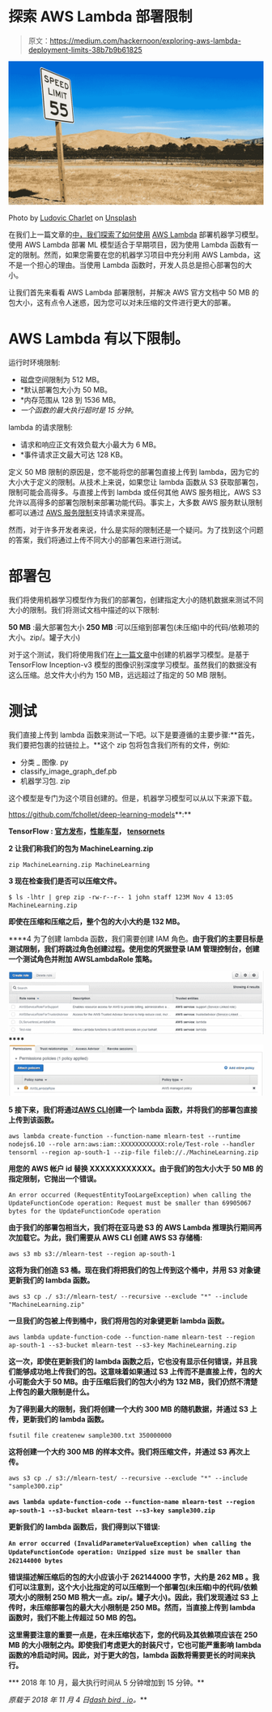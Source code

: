 # 探索 AWS Lambda 部署限制

> 原文：<https://medium.com/hackernoon/exploring-aws-lambda-deployment-limits-38b7b9b61825>

![](img/7d2b654c9ee190a5d4f8addd0af8f71e.png)

Photo by [Ludovic Charlet](https://unsplash.com/photos/CGWK6k2RduY?utm_source=unsplash&utm_medium=referral&utm_content=creditCopyText) on [Unsplash](https://unsplash.com/?utm_source=unsplash&utm_medium=referral&utm_content=creditCopyText)

在我们上一篇文章的[中，我们探索了如何使用](https://dashbird.io/blog/machine-learning-in-aws-lambda/) [AWS Lambda](https://aws.amazon.com/lambda/) 部署机器学习模型。使用 AWS Lambda 部署 ML 模型适合于早期项目，因为使用 Lambda 函数有一定的限制。然而，如果您需要在您的机器学习项目中充分利用 AWS Lambda，这不是一个担心的理由。当使用 Lambda 函数时，开发人员总是担心部署包的大小。

让我们首先来看看 AWS Lambda 部署限制，并解决 AWS 官方文档中 50 MB 的包大小，这有点令人迷惑，因为您可以对未压缩的文件进行更大的部署。

# AWS Lambda 有以下限制。

运行时环境限制:

*   磁盘空间限制为 512 MB。
*   *默认部署包大小为 50 MB。
*   *内存范围从 128 到 1536 MB。
*   *一个函数的最大执行超时是 15 分钟*。

lambda 的请求限制:

*   请求和响应正文有效负载大小最大为 6 MB。
*   *事件请求正文最大可达 128 KB。

定义 50 MB 限制的原因是，您不能将您的部署包直接上传到 lambda，因为它的大小大于定义的限制。从技术上来说，如果您让 lambda 函数从 S3 获取部署包，限制可能会高得多。与直接上传到 lambda 或任何其他 AWS 服务相比，AWS S3 允许以高得多的部署包限制来部署功能代码。事实上，大多数 AWS 服务默认限制都可以通过 [AWS 服务限制](https://docs.aws.amazon.com/general/latest/gr/aws_service_limits.html)支持请求来提高。

然而，对于许多开发者来说，什么是实际的限制还是一个疑问。为了找到这个问题的答案，我们将通过上传不同大小的部署包来进行测试。

# 部署包

我们将使用机器学习模型作为我们的部署包，创建指定大小的随机数据来测试不同大小的限制。我们将测试文档中描述的以下限制:

**50 MB** :最大部署包大小 **250 MB** :可以压缩到部署包(未压缩)中的代码/依赖项的大小。zip/。罐子大小)

对于这个测试，我们将使用我们在[上一篇文章](https://dashbird.io/blog/machine-learning-in-aws-lambda/)中创建的机器学习模型。是基于 TensorFlow Inception-v3 模型的图像识别深度学习模型。虽然我们的数据没有这么压缩。总文件大小约为 150 MB，远远超过了指定的 50 MB 限制。

# 测试

我们直接上传到 lambda 函数来测试一下吧。以下是要遵循的主要步骤:**首先，我们要把包裹的拉链拉上。**这个 zip 包将包含我们所有的文件，例如:

*   分类 _ 图像. py
*   classify_image_graph_def.pb
*   机器学习包. zip

这个模型是专门为这个项目创建的。但是，机器学习模型可以从以下来源下载。

https://github.com/fchollet/deep-learning-models**:**

****TensorFlow** : [官方发布](https://github.com/tensorflow/models/tree/master/official)，[性能车型](https://www.tensorflow.org/performance/performance_models)， [tensornets](https://github.com/taehoonlee/tensornets)**

**2 让我们称我们的包为 MachineLearning.zip**

```
zip MachineLearning.zip MachineLearning
```

****3 现在检查我们是否可以压缩文件。****

```
$ ls -lhtr | grep zip -rw-r--r-- 1 john staff 123M Nov 4 13:05 MachineLearning.zip
```

**即使在压缩和压缩之后，整个包的大小大约是 132 MB。**

****4 为了创建 lambda 函数，我们需要创建 IAM 角色。**由于我们的主要目标是测试限制，我们将跳过角色创建过程。使用您的凭据登录 IAM 管理控制台，创建一个测试角色并附加 AWSLambdaRole 策略。**

**![](img/e7d8dfab6924234204dabdcacfffb443.png)****![](img/d1e884172955e1a6488fd0fdce01005c.png)**

****5 接下来，我们将通过**[**AWS CLI**](https://docs.aws.amazon.com/cli/latest/userguide/cli-chap-welcome.html)**创建一个 lambda 函数，并将我们的部署包直接上传到该函数。****

```
aws lambda create-function --function-name mlearn-test --runtime nodejs6.10 --role arn:aws:iam::XXXXXXXXXXXX:role/Test-role --handler tensorml --region ap-south-1 --zip-file fileb://./MachineLearning.zip
```

**用您的 AWS 帐户 id 替换 XXXXXXXXXXXX。由于我们的包大小大于 50 MB 的指定限制，它抛出一个错误。**

```
An error occurred (RequestEntityTooLargeException) when calling the UpdateFunctionCode operation: Request must be smaller than 69905067 bytes for the UpdateFunctionCode operation
```

**由于我们的部署包相当大，我们将在亚马逊 S3 的 AWS Lambda 推理执行期间再次加载它。为此，我们需要从 AWS CLI 创建 AWS S3 存储桶:**

```
aws s3 mb s3://mlearn-test --region ap-south-1
```

**这将为我们创造 S3 桶。现在我们将把我们的包上传到这个桶中，并用 S3 对象键更新我们的 lambda 函数。**

```
aws s3 cp ./ s3://mlearn-test/ --recursive --exclude "*" --include "MachineLearning.zip"
```

**一旦我们的包被上传到桶中，我们将用包的对象键更新 lambda 函数。**

```
aws lambda update-function-code --function-name mlearn-test --region ap-south-1 --s3-bucket mlearn-test --s3-key MachineLearning.zip
```

**这一次，即使在更新我们的 lambda 函数之后，它也没有显示任何错误，并且我们能够成功地上传我们的包。这意味着如果通过 S3 上传而不是直接上传，包的大小可能会大于 50 MB。由于压缩后我们的包大小约为 132 MB，我们仍然不清楚上传包的最大限制是什么。**

**为了得到最大的限制，我们将创建一个大约 300 MB 的随机数据，并通过 S3 上传，更新我们的 lambda 函数。**

```
fsutil file createnew sample300.txt 350000000
```

**这将创建一个大约 300 MB 的样本文件。我们将压缩文件，并通过 S3 再次上传。**

```
aws s3 cp ./ s3://mlearn-test/ --recursive --exclude "*" --include "sample300.zip"
```

**`aws lambda update-function-code --function-name mlearn-test --region ap-south-1 --s3-bucket mlearn-test --s3-key sample300.zip`**

**更新我们的 lambda 函数后，我们得到以下错误:**

**`An error occurred (InvalidParameterValueException) when calling the UpdateFunctionCode operation: Unzipped size must be smaller than 262144000 bytes`**

**错误描述解压缩后的包的大小应该小于 262144000 字节，大约是 **262 MB** 。我们可以注意到，这个大小比指定的可以压缩到一个部署包(未压缩)中的代码/依赖项大小的限制 **250 MB** 稍大一点。zip/。罐子大小)。因此，我们发现通过 S3 上传时，未压缩部署包的最大大小限制是 250 MB。然而，当直接上传到 lambda 函数时，我们不能上传超过 50 MB 的包。**

**这里需要注意的重要一点是，在未压缩状态下，您的代码及其依赖项应该在 250 MB 的大小限制之内。即使我们考虑更大的封装尺寸，它也可能严重影响 lambda 函数的冷启动时间。因此，对于更大的包，lambda 函数将需要更长的时间来执行。**

*** 2018 年 10 月，最大执行时间从 5 分钟增加到 15 分钟。**

***原载于 2018 年 11 月 4 日*[*dash bird . io*](https://dashbird.io/blog/exploring-lambda-limitations/)*。***